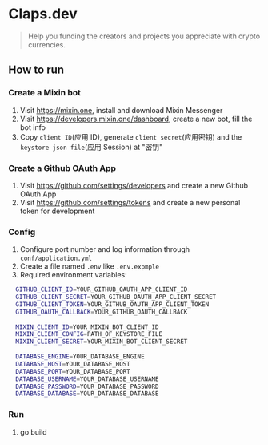 # Claps.dev

> Help you funding the creators and projects you appreciate with crypto currencies.
## How to run

### Create a Mixin bot

1. Visit https://mixin.one, install and download Mixin Messenger
2. Visit https://developers.mixin.one/dashboard, create a new bot, fill the bot info
3. Copy `client ID`(应用 ID), generate `client secret`(应用密钥) and the `keystore json file`(应用 Session) at "密钥"

### Create a Github OAuth App

1. Visit https://github.com/settings/developers and create a new Github OAuth App
2. Visit https://github.com/settings/tokens and create a new personal token for development

### Config 

1. Configure port number and log information through `conf/application.yml` 
2. Create a file named `.env` like `.env.expmple`
3. Required environment variables:

  ```sh
    GITHUB_CLIENT_ID=YOUR_GITHUB_OAUTH_APP_CLIENT_ID
    GITHUB_CLIENT_SECRET=YOUR_GITHUB_OAUTH_APP_CLIENT_SECRET
    GITHUB_CLIENT_TOKEN=YOUR_GITHUB_OAUTH_APP_CLIENT_TOKEN
    GITHUB_OAUTH_CALLBACK=YOUR_GITHUB_OAUTH_CALLBACK
    
    MIXIN_CLIENT_ID=YOUR_MIXIN_BOT_CLIENT_ID
    MIXIN_CLIENT_CONFIG=PATH_OF_KEYSTORE_FILE
    MIXIN_CLIENT_SECRET=YOUR_MIXIN_BOT_CLIENT_SECRET
    
    DATABASE_ENGINE=YOUR_DATABASE_ENGINE
    DATABASE_HOST=YOUR_DATABASE_HOST
    DATABASE_PORT=YOUR_DATABASE_PORT
    DATABASE_USERNAME=YOUR_DATABASE_USERNAME
    DATABASE_PASSWORD=YOUR_DATABASE_PASSWORD
    DATABASE_DATABASE=YOUR_DATABASE_DATABASE

  ```

### Run

1. go build
